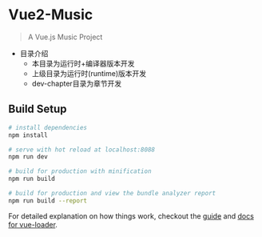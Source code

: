 # Vue2-Music

> A Vue.js Music Project

* 目录介绍
  * 本目录为运行时+编译器版本开发
  * 上级目录为运行时(runtime)版本开发
  * dev-chapter目录为章节开发

## Build Setup

``` bash
# install dependencies
npm install

# serve with hot reload at localhost:8088
npm run dev

# build for production with minification
npm run build

# build for production and view the bundle analyzer report
npm run build --report
```

For detailed explanation on how things work, checkout the [guide](http://vuejs-templates.github.io/webpack/) and [docs for vue-loader](http://vuejs.github.io/vue-loader).
